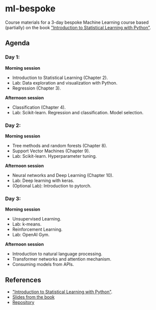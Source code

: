 # ml-bespoke

Course materials for a 3-day bespoke Machine Learning course based (partially) on the book ["Introduction to Statistical Learning with Python"](https://hastie.su.domains/ISLP/ISLP_website.pdf).

## Agenda

### Day 1:

**Morning session**
- Introduction to Statistical Learning (Chapter 2).
- Lab: Data exploration and visualization with Python.
- Regression (Chapter 3).

**Afternoon session**
- Classification (Chapter 4).
- Lab: Scikit-learn. Regression and classification. Model selection.

### Day 2:
**Morning session**
- Tree methods and random forests (Chapter 8).
- Support Vector Machines (Chapter 9).
- Lab: Scikit-learn. Hyperparameter tuning.

**Afternoon session**
- Neural networks and Deep Learning (Chapter 10).
- Lab: Deep learning with keras.
- (Optional Lab): Introduction to pytorch.

### Day 3:
**Morning session**
- Unsupervised Learning.
- Lab: k-means. 
- Reinforcement Learning.
- Lab: OpenAI Gym.

**Afternoon session**
- Introduction to natural language processing. 
- Transformer networks and attention mechanism.
- Consuming models from APIs.

## References
- ["Introduction to Statistical Learning with Python"](https://hastie.su.domains/ISLP/ISLP_website.pdf).
- [Slides from the book](https://www.statlearning.com/resources-python)
- [Repository](https://github.com/intro-stat-learning/ISLP_labs)
